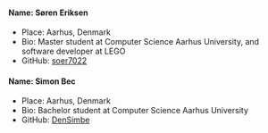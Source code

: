 #### Name: Søren Eriksen
 - Place: Aarhus, Denmark
 - Bio: Master student at Computer Science Aarhus University, and software developer at LEGO
 - GitHub: [soer7022](https://github.com/soer7022)

#### Name: Simon Bec
- Place: Aarhus, Denmark
- Bio: Bachelor student at Computer Science Aarhus University
- GitHub: [DenSimbe](https://github.com/DenSimbe)
